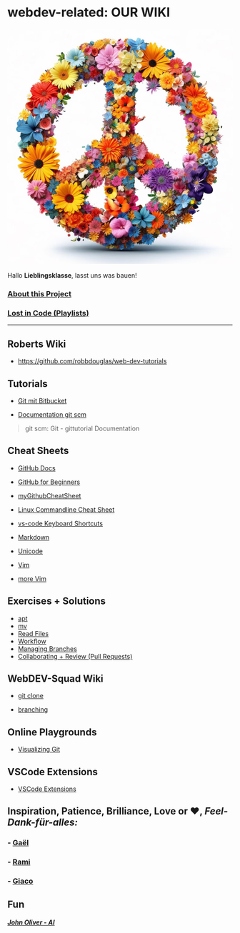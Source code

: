 # webdev-related: OUR WIKI

![peace](./assets/peace.jpg)

Hallo **Lieblingsklasse**, lasst uns was bauen! 

### [About this Project](about.md)

### [Lost in Code (Playlists)](https://2701kai.github.io/lost/index.html)


---
## Roberts Wiki

- https://github.com/robbdouglas/web-dev-tutorials

## Tutorials

- [Git mit Bitbucket](https://www.atlassian.com/de/git/tutorials/learn-git-with-bitbucket-cloud)

- [Documentation git scm](https://git-scm.com/docs/gittutorial)
> git scm: Git - gittutorial Documentation

## Cheat Sheets

- [GitHub Docs](https://docs.github.com/en)

- [GitHub for Beginners](https://github.com/robbdouglas/web-dev-tutorials)

- [myGithubCheatSheet](https://github.com/2701kai/webdev-related/blob/main/cheat-sheets/git-cheat-sheet.md)

- [Linux Commandline Cheat Sheet](https://github.com/2701kai/webdev-related/blob/main/cheat-sheets/linux-command-line.pdf)

- [vs-code Keyboard Shortcuts](https://github.com/2701kai/webdev-related/blob/main/cheat-sheets/vscode-keyboard-shortcuts-linux.pdf)

- [Markdown](https://github.com/adam-p/markdown-here/wiki/Markdown-Cheatsheet)

- [Unicode](https://www.compart.com/de/unicode/html)

- [Vim](./cheat-sheets/vim-cheatsheet.pdf)

- [more Vim]()

## Exercises + Solutions

- [apt](./solutions/solution-apt.md)
- [mv](./solutions/solution-i-like-to-move-it.md)
- [Read Files](./solutions/solution-navigating-reading.md)
- [Workflow](./solutions/workflow.md)
- [Managing Branches](./solutions/managing-branches.md)
- [Collaborating + Review (Pull Requests)](./solutions/collaborating/README.md)

## WebDEV-Squad Wiki

- [git clone](./wiki/2023-06-15-git_clone.md)

- [branching](./cheat-sheets/branching.md)

## Online Playgrounds

- [Visualizing Git](https://git-school.github.io/visualizing-git/)

## VSCode Extensions

- [VSCode Extensions](./extensions.md)

## Inspiration, Patience, Brilliance, Love or &#10084;, *Feel-Dank-f&uuml;r-alles:*

### - [Ga&euml;l](https://github.com/gael-src)
### - [Rami](https://github.com/rami-mohamad)
### - [Giaco](https://github.com/giacomotolari)

## Fun

##### [John Oliver - AI](https://www.youtube.com/watch?v=Sqa8Zo2XWc4)